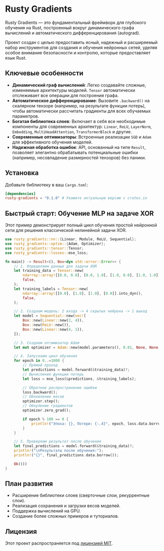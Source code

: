 # Rusty Gradients

Rusty Gradients — это фундаментальный фреймворк для глубокого обучения на Rust, построенный вокруг динамического графа вычислений и автоматического дифференцирования (autograd).

Проект создан с целью предоставить ясный, надежный и расширяемый набор инструментов для создания и обучения нейронных сетей, уделяя особое внимание безопасности и контролю, которые предоставляет язык Rust.

## Ключевые особенности

*   **Динамический граф вычислений**: Легко создавайте сложные, изменяемые архитектуры моделей. `Tensor` автоматически отслеживает все операции для построения графа.
*   **Автоматическое дифференцирование**: Вызовите `.backward()` на скалярном тензоре (например, на результате функции потерь), чтобы автоматически рассчитать градиенты для всех обучаемых параметров.
*   **Богатая библиотека слоев**: Включает в себя все необходимые компоненты для современных архитектур: `Linear`, `ReLU`, `LayerNorm`, `Embedding`, `MultiHeadAttention`, `TransformerBlock` и другие.
*   **Современные оптимизаторы**: Встроенные реализации `SGD` и `Adam` для эффективного обучения моделей.
*   **Надежная обработка ошибок**: API, основанный на типе `Result`, позволяет элегантно обрабатывать потенциальные ошибки (например, несовпадение размерностей тензоров) без паники.

## Установка

Добавьте библиотеку в ваш `Cargo.toml`:

```toml
[dependencies]
rusty-gradients = "0.1.0" # Укажите актуальную версию с crates.io
```

## Быстрый старт: Обучение MLP на задаче XOR

Этот пример демонстрирует полный цикл обучения простой нейронной сети для решения классической нелинейной задачи XOR.

```rust
use rusty_gradients::nn::{Linear, Module, ReLU, Sequential};
use rusty_gradients::optim::{Adam, Optimizer};
use rusty_gradients::tensor::Tensor;
use rusty_gradients::losses::mse_loss;

fn main() -> Result<(), Box<dyn std::error::Error>> {
    // 1. Определяем данные для задачи XOR
    let training_data = Tensor::new(
        ndarray::array![[0.0, 0.0], [0.0, 1.0], [1.0, 0.0], [1.0, 1.0]].into_dyn(),
        false,
    );
    let training_labels = Tensor::new(
        ndarray::array![[0.0], [1.0], [1.0], [0.0]].into_dyn(),
        false,
    );

    // 2. Создаем модель: 2 входа -> 4 скрытых нейрона -> 1 выход
    let model = Sequential::new(vec![
        Box::new(Linear::new(2, 4)),
        Box::new(ReLU::new()),
        Box::new(Linear::new(4, 1)),
    ]);

    // 3. Создаем оптимизатор Adam
    let mut optimizer = Adam::new(model.parameters(), 0.01, None, None);

    // 4. Запускаем цикл обучения
    for epoch in 0..=1000 {
        // Прямой проход
        let predictions = model.forward(&training_data)?;
        // Вычисление функции потерь
        let loss = mse_loss(&predictions, &training_labels);

        // Обратное распространение ошибки
        loss.backward();
        // Обновление весов
        optimizer.step();
        // Обнуление градиентов
        optimizer.zero_grad();

        if epoch % 100 == 0 {
            println!("Эпоха: {}, Потери: {:.4}", epoch, loss.data.borrow().sum());
        }
    }

    // 5. Проверяем результат после обучения
    let final_predictions = model.forward(&training_data)?;
    println!("\nРезультаты после обучения:");
    println!("{}", final_predictions.data.borrow());

    Ok(())
}
```

## План развития

*   Расширение библиотеки слоев (сверточные слои, рекуррентные слои).
*   Реализация сохранения и загрузки весов моделей.
*   Поддержка вычислений на GPU.
*   Создание более сложных примеров и туториалов.

## Лицензия

Этот проект распространяется под [лицензией MIT](LICENSE).